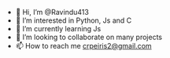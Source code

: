 - 👋 Hi, I’m @Ravindu413
- 👀 I’m interested in Python, Js and C
- 🌱 I’m currently learning Js
- 💞️ I’m looking to collaborate on many projects
- 📫 How to reach me crpeiris2@gmail.com

<!---
Ravindu413/Ravindu413 is a ✨ special ✨ repository because its `README.md` (this file) appears on your GitHub profile.
You can click the Preview link to take a look at your changes.
--->
